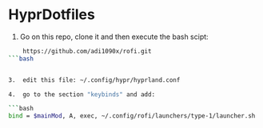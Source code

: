 # HyprDotfiles

1.  Go on this repo, clone it and then execute the bash scipt:

```bash
    https://github.com/adi1090x/rofi.git
```bash


3.  edit this file: ~/.config/hypr/hyprland.conf

4.  go to the section "keybinds" and add:

```bash
bind = $mainMod, A, exec, ~/.config/rofi/launchers/type-1/launcher.sh

